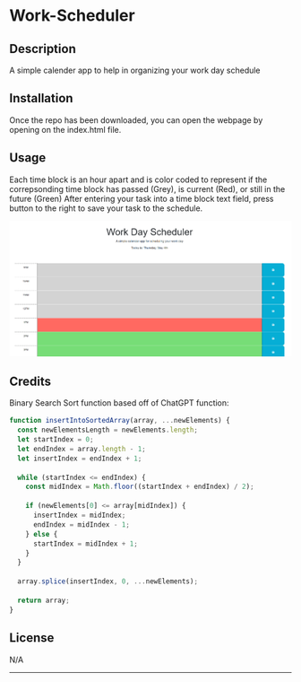 # Work-Scheduler

## Description

A simple calender app to help in organizing your work day schedule

## Installation

Once the repo has been downloaded, you can open the webpage by opening on the index.html file.

## Usage

Each time block is an hour apart and is color coded to represent if the correpsonding time block has passed (Grey), is current (Red), or still in the future (Green)
After entering your task into a time block text field, press button to the right to save your task to the schedule.

![Work-Scheduler-Screenshot](assets/images/screenshot.png)

## Credits

Binary Search Sort function based off of ChatGPT function:
```javascript
function insertIntoSortedArray(array, ...newElements) {
  const newElementsLength = newElements.length;
  let startIndex = 0;
  let endIndex = array.length - 1;
  let insertIndex = endIndex + 1;

  while (startIndex <= endIndex) {
    const midIndex = Math.floor((startIndex + endIndex) / 2);

    if (newElements[0] <= array[midIndex]) {
      insertIndex = midIndex;
      endIndex = midIndex - 1;
    } else {
      startIndex = midIndex + 1;
    }
  }

  array.splice(insertIndex, 0, ...newElements);

  return array;
}
```

## License

N/A

---